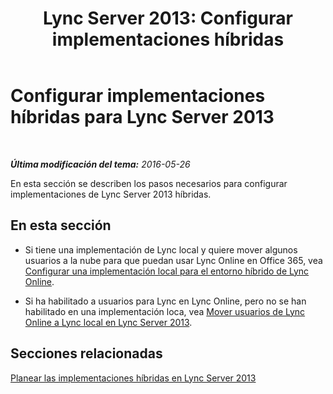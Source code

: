 ﻿---
title: 'Lync Server 2013: Configurar implementaciones híbridas'
TOCTitle: Configurar implementaciones híbridas
ms:assetid: 62dda173-16ad-4472-9035-baafbc2b2e75
ms:mtpsurl: https://technet.microsoft.com/es-es/library/JJ204956(v=OCS.15)
ms:contentKeyID: 48275461
ms.date: 06/02/2017
mtps_version: v=OCS.15
ms.translationtype: HT
---

# Configurar implementaciones híbridas para Lync Server 2013

 

_**Última modificación del tema:** 2016-05-26_

En esta sección se describen los pasos necesarios para configurar implementaciones de Lync Server 2013 híbridas.

## En esta sección

  - Si tiene una implementación de Lync local y quiere mover algunos usuarios a la nube para que puedan usar Lync Online en Office 365, vea [Configurar una implementación local para el entorno híbrido de Lync Online](lync-server-2013-configuring-an-on-premises-deployment-for-hybrid-with-lync-online.md).

  - Si ha habilitado a usuarios para Lync en Lync Online, pero no se han habilitado en una implementación loca, vea [Mover usuarios de Lync Online a Lync local en Lync Server 2013](lync-server-2013-moving-users-from-lync-online-to-lync-on-premises.md).

## Secciones relacionadas

[Planear las implementaciones híbridas en Lync Server 2013](https://technet.microsoft.com/es-es/library/jj205406\(v=ocs.15\))

